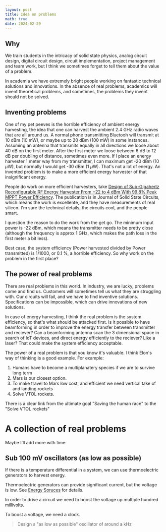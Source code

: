 ```yaml
---
layout: post
title: Idea on problems
math: true
date: 2024-02-29
---
```


## Why 
We train students in the intricacy of solid state physics, analog circuit
design, digital circuit design, circuit implementation, project management and
team work, but I think we sometimes forget to tell them about the value of a
problem. 

In academia we have extremely bright people working on fantastic technical
solutions and innovations. In the absence of real problems, academics will
invent theoretical problems, and sometimes, the problems they invent should not
be solved. 

## Inventing problems
One of my pet peeves is the horrible efficiency of ambient energy
harvesting, the idea that one can harvest the ambient 2.4 GHz radio waves that
are all around us. A normal phone transmitting Bluetooh will transmit at 10 dBm
(10 mW), or maybe up to 20 dBm (100 mW) in some instances. Assuming an antenna
that transmits equally in all directions we loose about 40 dB on the first
meter. After the first meter we loose between 6 dB to 12 dB per doubling of
distance, sometimes even more. If I place an energy harvester 1 meter way from
my transmitter, I can maximum get -20 dBm (10 $\mu$W), but normally I would get
-30 dBm (1 $\mu$W). That's not a lot of energy. An invented problem is to make a 
more efficient energy harvester of that
insignificant energy.

People do work on more efficient harvesters, 
take [Design of Sub-Gigahertz Reconfigurable RF Energy Harvester From −22 to 4
dBm With 99.8% Peak MPPT Power
Efficiency](https://ieeexplore.ieee.org/document/8742574). The publication is 
in Journal of Solid State Circuits, which means the work is excellente, and they
have measurements of real silicon. I'm sure the technical details, the circuits
cool, and the people smart. 

I question the reason to do the work from the get go. The minimum input power is
-22 dBm, which means the transmitter needs to be pretty close (although the
frequency is approx 1 GHz, which makes the path loss in the first meter a bit
less). 

Best case, the system efficiency (Power harvested divided by Power transmitted)
is 1/1000, or 0.1 %, a horrible efficiency. So why work on the problem in the
first place?

## The power of real problems

There are real problems in this world. In industry, we are lucky, problems come
and find us. Customers will sometimes tell us what they are struggling with. Our
circuits will fail, and we have to find inventive solutions. Specifications can
be impossible, which can drive innovations of new solutions. 

In case of energy harvesting, I think the real problem is the system efficiency,
so that's what should be attacked first. Is it possible to have beamforming in
order to improve the energy transfer between transmitter and reciever? Can a
beamforming antenna scan the 3 dimensional space in search of IoT devices, and
direct energy efficiently to the reciever? Like a laser? That could make the
system efficiency acceptable.

The power of a real problem is that you know it's valuable. I think Elon's way
of thinking is a good example. For example:

1. Humans have to become a multiplanatery species if we are to survive long term 
1. Mars is our closest option.
1. To make travel to Mars low cost, and efficient we need vertical take of and
   landing rockets 
1. Solve VTOL rockets. 

There is a clear link from the ultimate goal "Saving the human race" to the
"Solve VTOL rockets"


# A collection of real problems 

Maybe I'll add more with time 

## Sub 100 mV oscillators (as low as possible)
If there is a temperature differential in a system, we can use thermoelectric
generators to harvest energy. 

Thermoelectric generators can provide significant current, 
but the voltage is low. See [Energy
Soruces](https://analogicus.com/aic2023/2023/04/20/Lecture-X-Energy-Sources.html)
for details. 

In order to drive a circuit we need to boost the voltage
up multiple hundred millivolts. 

To boost a voltage, we need a clock.

> Design a "as low as possible" oscillator of around a kHz





